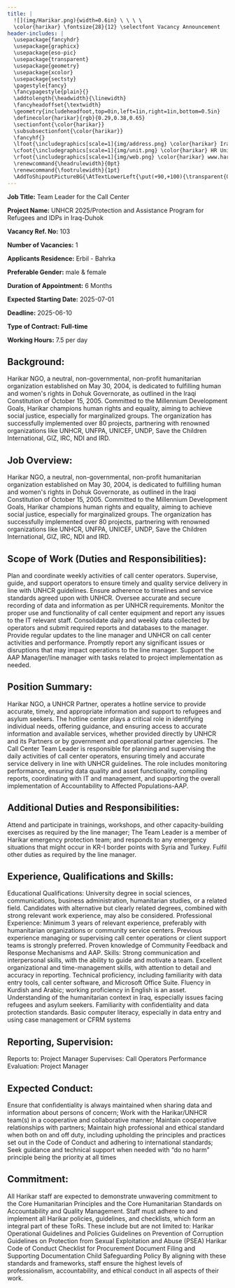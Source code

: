 ```yaml
---
title: |
  ![](img/Harikar.png){width=0.6in} \ \ \ \
  \color{harikar} \fontsize{28}{12} \selectfont Vacancy Announcement
header-includes: |
  \usepackage{fancyhdr}
  \usepackage{graphicx}
  \usepackage{eso-pic}
  \usepackage{transparent}
  \usepackage{geometry}
  \usepackage{xcolor}
  \usepackage{sectsty}
  \pagestyle{fancy}
  \fancypagestyle{plain}{}
  \addtolength{\headwidth}{\linewidth}
  \fancyheadoffset{\textwidth}
  \geometry{includeheadfoot,top=0in,left=1in,right=1in,bottom=0.5in}
  \definecolor{harikar}{rgb}{0.29,0.38,0.65}
  \sectionfont{\color{harikar}}
  \subsubsectionfont{\color{harikar}}
  \fancyhf{}
  \lfoot{\includegraphics[scale=1]{img/address.png} \color{harikar} Iraq-Kurdistan – Duhok \\ \ \ \ \ Medya – Str. / Australia   }
  \cfoot{\includegraphics[scale=1]{img/unit.png} \color{harikar} HR Unit \ \ \ \ \ \ \ \ \ \ \ \ \ \includegraphics[scale=1]{img/phone.png} 0751 414 8317}
  \rfoot{\includegraphics[scale=1]{img/web.png} \color{harikar} www.harikar.org}
  \renewcommand{\headrulewidth}{0pt}
  \renewcommand{\footrulewidth}{1pt}
  \AddToShipoutPictureBG{\AtTextLowerLeft{\put(+90,+100){\transparent{0.1}\includegraphics[width=4in]{img/Harikar.png}}}}
---
```


**Job Title:**  Team Leader for the Call Center

**Project Name:**  UNHCR 2025/Protection and Assistance Program for Refugees and IDPs in Iraq-Duhok

**Vacancy Ref. No:** 103

**Number of Vacancies:** 1

**Applicants Residence:** Erbil - Bahrka 

**Preferable Gender:**  male & female

**Duration of Appointment:** 6 Months

**Expected Starting Date:**  2025-07-01

**Deadline:**  2025-06-10

**Type of Contract:** **Full-time**

**Working Hours:**  7.5 per day

## Background: 

Harikar NGO, a neutral, non-governmental, non-profit humanitarian organization established on May 30, 2004,
is dedicated to fulfilling human and women's rights in Dohuk Governorate, as outlined in the Iraqi Constitution
of October 15, 2005. Committed to the Millennium Development Goals, Harikar champions human rights and
equality, aiming to achieve social justice, especially for marginalized groups. The organization has successfully
implemented over 80 projects, partnering with renowned organizations like UNHCR, UNFPA, UNICEF, UNDP,
Save the Children International, GIZ, IRC, NDI and IRD.


## Job Overview: 

Harikar NGO, a neutral, non-governmental, non-profit humanitarian organization established on May
30, 2004, is dedicated to fulfilling human and women's rights in Dohuk Governorate, as outlined in the
Iraqi Constitution of October 15, 2005. Committed to the Millennium Development Goals, Harikar
champions human rights and equality, aiming to achieve social justice, especially for marginalized
groups. The organization has successfully implemented over 80 projects, partnering with renowned
organizations like UNHCR, UNFPA, UNICEF, UNDP, Save the Children International, GIZ, IRC, NDI
and IRD.

## Scope of Work (Duties and Responsibilities):

Plan and coordinate weekly activities of call center operators.
Supervise, guide, and support operators to ensure timely and quality service delivery in line
with UNHCR guidelines.
Ensure adherence to timelines and service standards agreed upon with UNHCR.
Oversee accurate and secure recording of data and information as per UNHCR requirements.
Monitor the proper use and functionality of call center equipment and report any issues to the
IT relevant staff.
Consolidate daily and weekly data collected by operators and submit required reports and
databases to the manager.
Provide regular updates to the line manager and UNHCR on call center activities and
performance.
Promptly report any significant issues or disruptions that may impact operations to the line
manager.
Support the AAP Manager/line manager with tasks related to project implementation as
needed.

## Position Summary:

Harikar NGO, a UNHCR Partner, operates a hotline service to provide accurate, timely, and
appropriate information and support to refugees and asylum seekers. The hotline center plays a
critical role in identifying individual needs, offering guidance, and ensuring access to accurate
information and available services, whether provided directly by UNHCR and its Partners or by
government and operational partner agencies.
The Call Center Team Leader is responsible for planning and supervising the daily activities of call
center operators, ensuring timely and accurate service delivery in line with UNHCR guidelines. The
role includes monitoring performance, ensuring data quality and asset functionality, compiling reports,
coordinating with IT and management, and supporting the overall implementation of Accountability to
Affected Populations-AAP.

## Additional Duties and Responsibilities:

Attend and participate in trainings, workshops, and other capacity-building exercises as
required by the line manager;
The Team Leader is a member of Harikar emergency protection team; and responds to any
emergency situations that might occur in KR-I border points with Syria and Turkey.
Fulfil other duties as required by the line manager.

## Experience, Qualifications and Skills:

Educational Qualifications:
University degree in social sciences, communications, business administration, humanitarian
studies, or a related field. Candidates with alternative but clearly related degrees, combined
with strong relevant work experience, may also be considered.
Professional Experience:
Minimum 3 years of relevant experience, preferably with humanitarian organizations or
community service centers.
Previous experience managing or supervising call center operations or client support teams is
strongly preferred.
Proven knowledge of Community Feedback and Response Mechanisms and AAP.
Skills:
Strong communication and interpersonal skills, with the ability to guide and motivate a team.
Excellent organizational and time-management skills, with attention to detail and accuracy in
reporting.
Technical proficiency, including familiarity with data entry tools, call center software, and
Microsoft Office Suite.
Fluency in Kurdish and Arabic; working proficiency in English is an asset.
Understanding of the humanitarian context in Iraq, especially issues facing refugees and
asylum seekers.
Familiarity with confidentiality and data protection standards.
Basic computer literacy, especially in data entry and using case management or CFRM
systems

## Reporting, Supervision:
Reports to: Project Manager
Supervises: Call Operators
Performance Evaluation: Project Manager

## Expected Conduct: 

Ensure that confidentiality is always maintained when sharing data and information
about persons of concern;
Work with the Harikar/UNHCR team(s) in a cooperative and collaborative manner;
Maintain cooperative relationships with partners;
Maintain high professional and ethical standard when both on and off duty, including
upholding the principles and practices set out in the Code of Conduct and adhering to
international standards;
Seek guidance and technical support when needed with “do no harm” principle being the priority at all
times

## Commitment: 

All Harikar staff are expected to demonstrate unwavering commitment to the Core Humanitarian
Principles and the Core Humanitarian Standards on Accountability and Quality Management.
Staff must adhere to and implement all Harikar policies, guidelines, and checklists, which form an
integral part of these ToRs. These include but are not limited to:
Harikar Operational Guidelines and Policies
Guidelines on Prevention of Corruption
Guidelines on Protection from Sexual Exploitation and Abuse (PSEA)
Harikar Code of Conduct
Checklist for Procurement Document Filing and Supporting Documentation
Child Safeguarding Policy
By aligning with these standards and frameworks, staff ensure the highest levels of professionalism,
accountability, and ethical conduct in all aspects of their work.